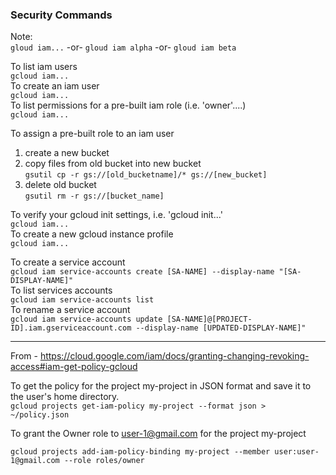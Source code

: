 ### Security Commands

Note:  
`gloud iam...` -or- `gloud iam alpha` -or- `gloud iam beta`

To list iam users  
`gcloud iam...`  
To create an iam user  
`gcloud iam...`  
To list permissions for a pre-built iam role (i.e. 'owner'....)  
`gcloud iam...`

To assign a pre-built role to an iam user
1. create a new bucket  
2. copy files from old bucket into new bucket  
`gsutil cp -r gs://[old_bucketname]/* gs://[new_bucket]` 
3. delete old bucket  
`gsutil rm -r gs://[bucket_name]`

To verify your gcloud init settings, i.e. 'gcloud init...'  
`gcloud iam...`  
To create a new gcloud instance profile  
`gcloud iam...`

To create a service account  
`gcloud iam service-accounts create [SA-NAME] --display-name "[SA-DISPLAY-NAME]"`  
To list services accounts  
`gcloud iam service-accounts list`  
To rename a service account  
`gcloud iam service-accounts update [SA-NAME]@[PROJECT-ID].iam.gserviceaccount.com --display-name [UPDATED-DISPLAY-NAME]"`

------

From - https://cloud.google.com/iam/docs/granting-changing-revoking-access#iam-get-policy-gcloud  

To get the policy for the project my-project in JSON format and save it to the user's home directory.  
`gcloud projects get-iam-policy my-project --format json > ~/policy.json`  

To grant the Owner role to user-1@gmail.com for the project my-project  

`gcloud projects add-iam-policy-binding my-project --member user:user-1@gmail.com --role roles/owner`

